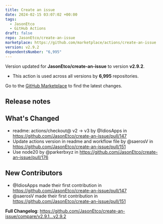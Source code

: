 ```yaml
---
title: Create an issue
date: 2024-02-15 03:07:02 +00:00
tags:
  - JasonEtco
  - GitHub Actions
draft: false
repo: JasonEtco/create-an-issue
marketplace: https://github.com/marketplace/actions/create-an-issue
version: v2.9.2
dependentsNumber: "6,995"
---
```



Version updated for **JasonEtco/create-an-issue** to version **v2.9.2**.
- This action is used across all versions by **6,995** repositories.

Go to the [GitHub Marketplace](https://github.com/marketplace/actions/create-an-issue) to find the latest changes.

## Release notes

## What's Changed
* readme: actions/checkout@ v2 -> v3 by @IdiosApps in https://github.com/JasonEtco/create-an-issue/pull/147
* Update actions version in readme and workflow file by @saerosV in https://github.com/JasonEtco/create-an-issue/pull/151
* Use node20 by @parkerbxyz in https://github.com/JasonEtco/create-an-issue/pull/176

## New Contributors
* @IdiosApps made their first contribution in https://github.com/JasonEtco/create-an-issue/pull/147
* @saerosV made their first contribution in https://github.com/JasonEtco/create-an-issue/pull/151

**Full Changelog**: https://github.com/JasonEtco/create-an-issue/compare/v2.9.1...v2.9.2
